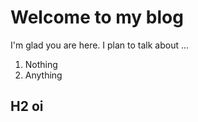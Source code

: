 # Welcome to my blog

I'm glad you are here. I plan to talk about ...

1. Nothing
2. Anything

## H2 oi
